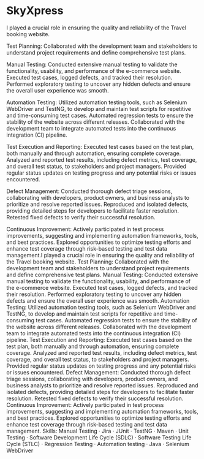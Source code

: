 # SkyXpress

I played a crucial role in ensuring the quality and reliability of the Travel booking website.

Test Planning: Collaborated with the development team and stakeholders to understand project requirements and define comprehensive test plans.

Manual Testing: Conducted extensive manual testing to validate the functionality, usability, and performance of the e-commerce website. Executed test cases, logged defects, and tracked their resolution. Performed exploratory testing to uncover any hidden defects and ensure the overall user experience was smooth.

Automation Testing: Utilized automation testing tools, such as Selenium WebDriver and TestNG, to develop and maintain test scripts for repetitive and time-consuming test cases. Automated regression tests to ensure the stability of the website across different releases. Collaborated with the development team to integrate automated tests into the continuous integration (CI) pipeline.

Test Execution and Reporting: Executed test cases based on the test plan, both manually and through automation, ensuring complete coverage. Analyzed and reported test results, including defect metrics, test coverage, and overall test status, to stakeholders and project managers. Provided regular status updates on testing progress and any potential risks or issues encountered.

Defect Management: Conducted thorough defect triage sessions, collaborating with developers, product owners, and business analysts to prioritize and resolve reported issues. Reproduced and isolated defects, providing detailed steps for developers to facilitate faster resolution. Retested fixed defects to verify their successful resolution.

Continuous Improvement: Actively participated in test process improvements, suggesting and implementing automation frameworks, tools, and best practices. Explored opportunities to optimize testing efforts and enhance test coverage through risk-based testing and test data management.I played a crucial role in ensuring the quality and reliability of the Travel booking website. Test Planning: Collaborated with the development team and stakeholders to understand project requirements and define comprehensive test plans. Manual Testing: Conducted extensive manual testing to validate the functionality, usability, and performance of the e-commerce website. Executed test cases, logged defects, and tracked their resolution. Performed exploratory testing to uncover any hidden defects and ensure the overall user experience was smooth. Automation Testing: Utilized automation testing tools, such as Selenium WebDriver and TestNG, to develop and maintain test scripts for repetitive and time-consuming test cases. Automated regression tests to ensure the stability of the website across different releases. Collaborated with the development team to integrate automated tests into the continuous integration (CI) pipeline. Test Execution and Reporting: Executed test cases based on the test plan, both manually and through automation, ensuring complete coverage. Analyzed and reported test results, including defect metrics, test coverage, and overall test status, to stakeholders and project managers. Provided regular status updates on testing progress and any potential risks or issues encountered. Defect Management: Conducted thorough defect triage sessions, collaborating with developers, product owners, and business analysts to prioritize and resolve reported issues. Reproduced and isolated defects, providing detailed steps for developers to facilitate faster resolution. Retested fixed defects to verify their successful resolution. Continuous Improvement: Actively participated in test process improvements, suggesting and implementing automation frameworks, tools, and best practices. Explored opportunities to optimize testing efforts and enhance test coverage through risk-based testing and test data management.
Skills: Manual Testing · Jira · JUnit · TestNG · Maven · Unit Testing · Software Development Life Cycle (SDLC) · Software Testing Life Cycle (STLC) · Regression Testing · Automation testing · Java · Selenium WebDriver
